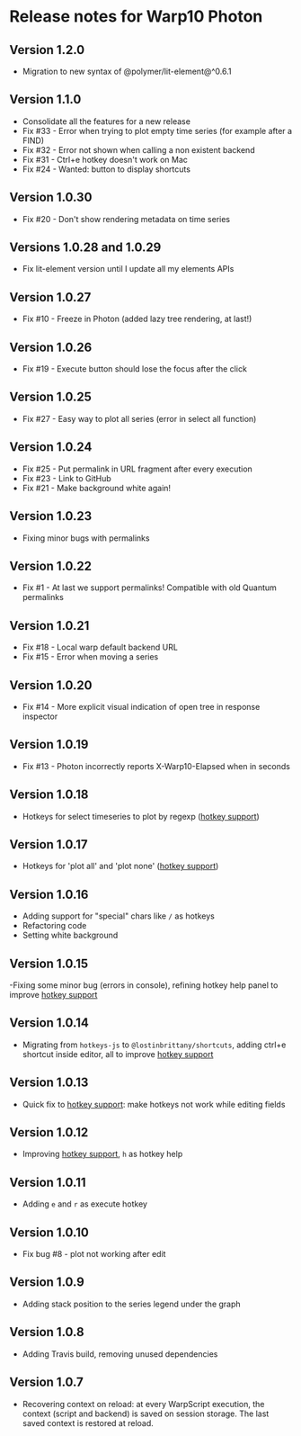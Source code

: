 # Release notes for Warp10 Photon

## Version 1.2.0

- Migration to new syntax of @polymer/lit-element@^0.6.1

## Version 1.1.0

- Consolidate all the features for a new release
- Fix #33 - Error when trying to plot empty time series (for example after a FIND)
- Fix #32 - Error not shown when calling a non existent backend
- Fix #31 - Ctrl+e hotkey doesn't work on Mac
- Fix #24 - Wanted: button to display shortcuts

## Version 1.0.30

- Fix #20 - Don't show rendering metadata on time series

## Versions 1.0.28 and 1.0.29

- Fix lit-element version until I update all my elements APIs

## Version 1.0.27

- Fix #10 - Freeze in Photon (added lazy tree rendering, at last!)

## Version 1.0.26

- Fix #19 - Execute button should lose the focus after the click

## Version 1.0.25

- Fix #27 - Easy way to plot all series (error in select all function)

## Version 1.0.24

- Fix #25 - Put permalink in URL fragment after every execution
- Fix #23 - Link to GitHub
- Fix #21 - Make background white again!

## Version 1.0.23

- Fixing minor bugs with permalinks

## Version 1.0.22

- Fix #1 - At last we support permalinks! Compatible with old Quantum permalinks

## Version 1.0.21

- Fix #18 - Local warp default backend URL
- Fix #15 - Error when moving a series

## Version 1.0.20

- Fix #14 - More explicit visual indication of open tree in response inspector

## Version 1.0.19

- Fix #13 - Photon incorrectly reports X-Warp10-Elapsed when in seconds

## Version 1.0.18

- Hotkeys for select timeseries to plot by regexp ([hotkey support](https://github.com/LostInBrittany/warp10-photon/issues/4))

## Version 1.0.17

- Hotkeys for 'plot all' and 'plot none' ([hotkey support](https://github.com/LostInBrittany/warp10-photon/issues/4))

## Version 1.0.16

- Adding support for "special" chars like `/` as hotkeys
- Refactoring code
- Setting white background

## Version 1.0.15

-Fixing some minor bug (errors in console), refining hotkey help panel to improve [hotkey support](https://github.com/LostInBrittany/warp10-photon/issues/4)

## Version 1.0.14

- Migrating from `hotkeys-js` to `@lostinbrittany/shortcuts`, adding ctrl+e shortcut inside editor, all to improve [hotkey support](https://github.com/LostInBrittany/warp10-photon/issues/4)

## Version 1.0.13

- Quick fix to [hotkey support](https://github.com/LostInBrittany/warp10-photon/issues/4): make hotkeys not work while editing fields

## Version 1.0.12

- Improving [hotkey support](https://github.com/LostInBrittany/warp10-photon/issues/4), `h` as hotkey help

## Version 1.0.11

- Adding `e` and `r` as execute hotkey

## Version 1.0.10

- Fix bug #8 - plot not working after edit

## Version 1.0.9

- Adding stack position to the series legend under the graph

## Version 1.0.8

- Adding Travis build, removing unused dependencies

## Version 1.0.7

- Recovering context on reload: at every WarpScript execution, the context (script and backend) is saved on session storage. The last saved context is restored at reload.